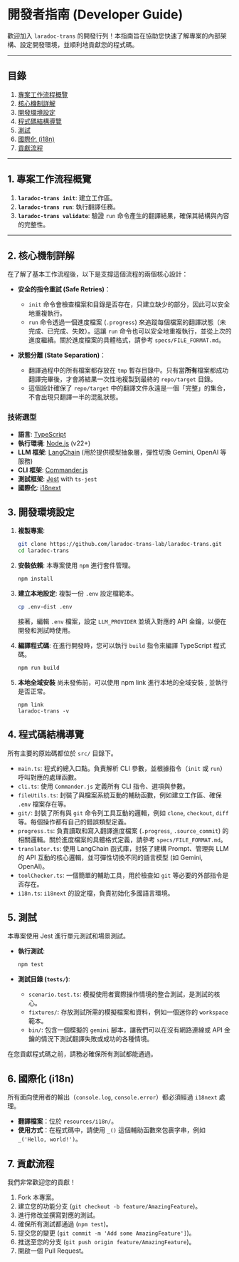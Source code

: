 # 開發者指南 (Developer Guide)

歡迎加入 `laradoc-trans` 的開發行列！本指南旨在協助您快速了解專案的內部架構、設定開發環境，並順利地貢獻您的程式碼。

---

## 目錄

1.  [專案工作流程概覽](#1-專案工作流程概覽)
2.  [核心機制詳解](#2-核心機制詳解)
3.  [開發環境設定](#3-開發環境設定)
4.  [程式碼結構導覽](#4-程式碼結構導覽)
5.  [測試](#5-測試)
6.  [國際化 (i18n)](#6-國際化-i18n)
7.  [貢獻流程](#7-貢獻流程)

---

## 1. 專案工作流程概覽

1.  **`laradoc-trans init`**: 建立工作區。
2.  **`laradoc-trans run`**: 執行翻譯任務。
3.  **`laradoc-trans validate`**: 驗證 `run` 命令產生的翻譯結果，確保其結構與內容的完整性。
---

## 2. 核心機制詳解

在了解了基本工作流程後，以下是支撐這個流程的兩個核心設計：

-   **安全的指令重試 (Safe Retries)**：
    -   `init` 命令會檢查檔案和目錄是否存在，只建立缺少的部分，因此可以安全地重複執行。
    -   `run` 命令透過一個進度檔案 (`.progress`) 來追蹤每個檔案的翻譯狀態（未完成、已完成、失敗）。這讓 `run` 命令也可以安全地重複執行，並從上次的進度繼續。關於進度檔案的具體格式，請參考 `specs/FILE_FORMAT.md`。

-   **狀態分離 (State Separation)**：
    -   翻譯過程中的所有檔案都存放在 `tmp` 暫存目錄中。只有當**所有**檔案都成功翻譯完畢後，才會將結果一次性地複製到最終的 `repo/target` 目錄。
    -   這個設計確保了 `repo/target` 中的翻譯文件永遠是一個「完整」的集合，不會出現只翻譯一半的混亂狀態。

### 技術選型

-   **語言**: [TypeScript](https://www.typescriptlang.org/)
-   **執行環境**: [Node.js](https://nodejs.org/) (v22+)
-   **LLM 框架**: [LangChain](https://www.langchain.com/) (用於提供模型抽象層，彈性切換 Gemini, OpenAI 等服務)
-   **CLI 框架**: [Commander.js](https://github.com/tj/commander.js/)
-   **測試框架**: [Jest](https://jestjs.io/) with `ts-jest`
-   **國際化**: [i18next](https://www.i18next.com/)

## 3. 開發環境設定

1.  **複製專案**:
    ```bash
    git clone https://github.com/laradoc-trans-lab/laradoc-trans.git
    cd laradoc-trans
    ```

2.  **安裝依賴**:
    本專案使用 `npm` 進行套件管理。
    ```bash
    npm install
    ```

3.  **建立本地設定**:
    複製一份 `.env` 設定檔範本。
    ```bash
    cp .env-dist .env
    ```
    接著，編輯 `.env` 檔案，設定 `LLM_PROVIDER` 並填入對應的 API 金鑰，以便在開發和測試時使用。

4.  **編譯程式碼**:
    在進行開發時，您可以執行 `build` 指令來編譯 TypeScript 程式碼。
    ```bash
    npm run build
    ```

5. **本地全域安裝**
    尚未發佈前，可以使用 npm link 進行本地的全域安裝 , 並執行是否正常。
    ```
    npm link
    laradoc-trans -v
    ```

## 4. 程式碼結構導覽

所有主要的原始碼都位於 `src/` 目錄下。

-   `main.ts`: 程式的總入口點。負責解析 CLI 參數，並根據指令（`init` 或 `run`）呼叫對應的處理函數。
-   `cli.ts`: 使用 `Commander.js` 定義所有 CLI 指令、選項與參數。
-   `fileUtils.ts`: 封裝了與檔案系統互動的輔助函數，例如建立工作區、確保 `.env` 檔案存在等。
-   `git/`: 封裝了所有與 `git` 命令列工具互動的邏輯，例如 `clone`, `checkout`, `diff` 等。每個操作都有自己的錯誤類型定義。
-   `progress.ts`: 負責讀取和寫入翻譯進度檔案 (`.progress`, `.source_commit`) 的相關邏輯。關於進度檔案的具體格式定義，請參考 `specs/FILE_FORMAT.md`。
-   `translator.ts`: 使用 LangChain 函式庫，封裝了建構 Prompt、管理與 LLM 的 API 互動的核心邏輯，並可彈性切換不同的語言模型 (如 Gemini, OpenAI)。
-   `toolChecker.ts`: 一個簡單的輔助工具，用於檢查如 `git` 等必要的外部指令是否存在。
-   `i18n.ts`: `i18next` 的設定檔，負責初始化多國語言環境。

## 5. 測試

本專案使用 Jest 進行單元測試和場景測試。

-   **執行測試**:
    ```bash
    npm test
    ```

-   **測試目錄 (`tests/`)**:
    -   `scenario.test.ts`: 模擬使用者實際操作情境的整合測試，是測試的核心。
    -   `fixtures/`: 存放測試所需的模擬檔案和資料，例如一個迷你的 `workspace` 範本。
    -   `bin/`: 包含一個模擬的 `gemini` 腳本，讓我們可以在沒有網路連線或 API 金鑰的情況下測試翻譯失敗或成功的各種情境。

在您貢獻程式碼之前，請務必確保所有測試都能通過。

## 6. 國際化 (i18n)

所有面向使用者的輸出（`console.log`, `console.error`）都必須經過 `i18next` 處理。

-   **翻譯檔案**：位於 `resources/i18n/`。
-   **使用方式**：在程式碼中，請使用 `_()` 這個輔助函數來包裹字串，例如 `_('Hello, world!')`。

## 7. 貢獻流程

我們非常歡迎您的貢獻！

1.  Fork 本專案。
2.  建立您的功能分支 (`git checkout -b feature/AmazingFeature`)。
3.  進行修改並撰寫對應的測試。
4.  確保所有測試都通過 (`npm test`)。
5.  提交您的變更 (`git commit -m 'Add some AmazingFeature']`)。
6.  推送至您的分支 (`git push origin feature/AmazingFeature`)。
7.  開啟一個 Pull Request。